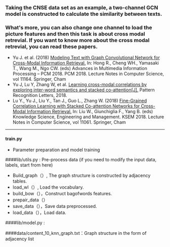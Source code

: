 ### Taking the CNSE data set as an example, a two-channel GCN model is constructed to calculate the similarity between texts. 

### What's more, you can also change one channel to load the picture features and then this task is about cross modal retrevial. If you want to know more about the cross modal retrevial, you can read these papers.

- Yu J. et al. (2018) [Modeling Text with Graph Convolutional Network for Cross-Modal Information Retrieval.](https://link.springer.com/chapter/10.1007/978-3-030-00776-8_21) In: Hong R., Cheng WH., Yamasaki T., Wang M., Ngo CW. (eds) Advances in Multimedia Information Processing – PCM 2018. PCM 2018. Lecture Notes in Computer Science, vol 11164. Springer, Cham
- Yu J, Lu Y, Zhang W, et al. [Learning cross-modal correlations by exploring inter-word semantics and stacked co-attention[J].](https://doi.org/10.1016/j.patrec.2018.08.017) Pattern Recognition Letters, 2018.
- Lu Y., Yu J., Liu Y., Tan J., Guo L., Zhang W. (2018) [Fine-Grained Correlation Learning with Stacked Co-attention Networks for Cross-Modal Information Retrieval.](https://link.springer.com/chapter/10.1007/978-3-319-99365-2_19) In: Liu W., Giunchiglia F., Yang B. (eds) Knowledge Science, Engineering and Management. KSEM 2018. Lecture Notes in Computer Science, vol 11061. Springer, Cham

----

#### train.py

- Parameter preparation and model training

####lib/utils.py : Pre-process data (if you need to modify the input data, labels, start from here)

- Build_graph（）, The graph structure is constructed by adjacency tables.
- load_wl（）, Load the vocabulary.
- build_bow（），Construct bagofwords features.
- prepair_data（）
- save_data（），Save data preprocessed.
- load_data（），Load data.

####lib/model.py : 

####data/content_10_knn_graph.txt：Graph structure in the form of adjacency list







